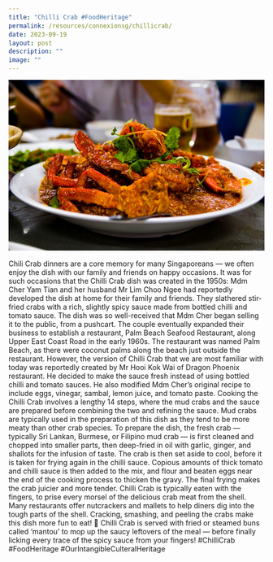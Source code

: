 ```yaml
---
title: "Chilli Crab #FoodHeritage"
permalink: /resources/connexionsg/chillicrab/
date: 2023-09-19
layout: post
description: ""
image: ""
---
```

![](/images/connexionsg/2023/chillicrab.jpg)


Chili Crab dinners are a core memory for many Singaporeans — we often enjoy the dish with our family and friends on happy occasions.
It was for such occasions that the Chilli Crab dish was created in the 1950s: Mdm Cher Yam Tian and her husband Mr Lim Choo Ngee had reportedly developed the dish at home for their family and friends. They slathered stir-fried crabs with a rich, slightly spicy sauce made from bottled chilli and tomato sauce.
The dish was so well-received that Mdm Cher began selling it to the public, from a pushcart. The couple eventually expanded their business to establish a restaurant, Palm Beach Seafood Restaurant, along Upper East Coast Road in the early 1960s. The restaurant was named Palm Beach, as there were coconut palms along the beach just outside the restaurant.
However, the version of Chilli Crab that we are most familiar with today was reportedly created by Mr Hooi Kok Wai of Dragon Phoenix restaurant. He decided to make the sauce fresh instead of using bottled chilli and tomato sauces. He also modified Mdm Cher’s original recipe to include eggs, vinegar, sambal, lemon juice, and tomato paste.
Cooking the Chilli Crab involves a lengthy 14 steps, where the mud crabs and the sauce are prepared before combining the two and refining the sauce. Mud crabs are typically used in the preparation of this dish as they tend to be more meaty than other crab species.
To prepare the dish, the fresh crab — typically Sri Lankan, Burmese, or Filipino mud crab — is first cleaned and chopped into smaller parts, then deep-fried in oil with garlic, ginger, and shallots for the infusion of taste. The crab is then set aside to cool, before it is taken for frying again in the chilli sauce. Copious amounts of thick tomato and chilli sauce is then added to the mix, and flour and beaten eggs near the end of the cooking process to thicken the gravy. The final frying makes the crab juicier and more tender.
Chilli Crab is typically eaten with the fingers, to prise every morsel of the delicious crab meat from the shell. Many restaurants offer nutcrackers and mallets to help diners dig into the tough parts of the shell. Cracking, smashing, and peeling the crabs make this dish more fun to eat! 🦀
Chilli Crab is served with fried or steamed buns called ‘mantou’ to mop up the saucy leftovers of the meal — before finally licking every trace of the spicy sauce from your fingers!
#ChilliCrab #FoodHeritage #OurIntangibleCulteralHeritage